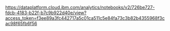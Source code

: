 https://dataplatform.cloud.ibm.com/analytics/notebooks/v2/726be727-fdcb-4183-b22f-b7c9b922d40e/view?access_token=f3ee89a3fc442717a5c01ca511c5e84fa73c3b82b4355968f3cac98f65fb6f56
